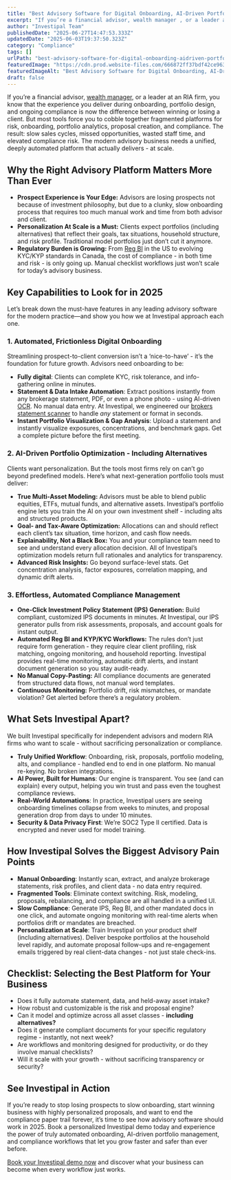 ```yaml
---
title: "Best Advisory Software for Digital Onboarding, AI-Driven Portfolio Optimization & Compliance Automation"
excerpt: "If you’re a financial advisor, wealth manager , or a leader at an RIA firm, you know that the experience you deliver during onboarding, portfolio design, and ongoing compliance is now the difference between winning or."
author: "Investipal Team"
publishedDate: "2025-06-27T14:47:53.333Z"
updatedDate: "2025-06-03T19:37:50.323Z"
category: "Compliance"
tags: []
urlPath: "best-advisory-software-for-digital-onboarding-aidriven-portfolio-optimization-compliance-automation"
featuredImage: "https://cdn.prod.website-files.com/666872ff37bdf42ce9637d77/683f4efa9c8b40373b89de4f_The%20Biggest%20Bottlenecks%20in%20Wealth%20Management%20Sales%E2%80%94and%20How%20Automation%20Solves%20Them%20(6).png"
featuredImageAlt: "Best Advisory Software for Digital Onboarding, AI-Driven Portfolio Optimization & Compliance Automation"
draft: false
---
```

<p>If you’re a financial advisor, <a href="/segments/wealth-managers">wealth manager</a>, or a leader at an RIA firm, you know that the experience you deliver during onboarding, portfolio design, and ongoing compliance is now the difference between winning or losing a client. But most tools force you to cobble together fragmented platforms for risk, onboarding, portfolio analytics, proposal creation, and compliance. The result: slow sales cycles, missed opportunities, wasted staff time, and elevated compliance risk. The modern advisory business needs a unified, deeply automated platform that actually delivers - at scale.</p>

<h2>Why the Right Advisory Platform Matters More Than Ever</h2>
<ul>
  <li><strong>Prospect Experience is Your Edge:</strong> Advisors are losing prospects not because of investment philosophy, but due to a clunky, slow onboarding process that requires too much manual work and time from both advisor and client.</li>
  <li><strong>Personalization At Scale is a Must:</strong> Clients expect portfolios (including alternatives) that reflect their goals, tax situations, household structure, and risk profile. Traditional model portfolios just don’t cut it anymore.</li>
  <li><strong>Regulatory Burden is Growing:</strong> From <a href="/features/regulation-best-interest-generator">Reg BI</a> in the US to evolving KYC/KYP standards in Canada, the cost of compliance - in both time and risk - is only going up. Manual checklist workflows just won’t scale for today’s advisory business.</li>
</ul>

<h2>Key Capabilities to Look for in 2025</h2>
<p>Let’s break down the must-have features in any leading advisory software for the modern practice—and show you how we at Investipal approach each one.</p>

<h3>1. Automated, Frictionless Digital Onboarding</h3>
<p>Streamlining prospect-to-client conversion isn’t a ‘nice-to-have’ - it’s the foundation for future growth. Advisors need onboarding to be:</p>
<ul>
  <li><strong>Fully digital</strong>: Clients can complete KYC, risk tolerance, and info-gathering online in minutes.</li>
  <li><strong>Statement & Data Intake Automation</strong>: Extract positions instantly from any brokerage statement, PDF, or even a phone photo - using AI-driven <a href="/features/automated-statement-scanner">OCR</a>. No manual data entry. At Investipal, we engineered our <a href="/book-a-demo">brokers statement scanner</a> to handle <em>any</em> statement or format in seconds.</li>
  <li><strong>Instant Portfolio Visualization & Gap Analysis</strong>: Upload a statement and instantly visualize exposures, concentrations, and benchmark gaps. Get a complete picture before the first meeting.</li>
</ul>

<h3>2. AI-Driven Portfolio Optimization - Including Alternatives</h3>
<p>Clients want personalization. But the tools most firms rely on can’t go beyond predefined models. Here’s what next-generation portfolio tools must deliver:</p>
<ul>
  <li><strong>True Multi-Asset Modeling:</strong> Advisors must be able to blend public equities, ETFs, mutual funds, and alternative assets. Investipal’s portfolio engine lets you train the AI on your own investment shelf - including alts and structured products.</li>
  <li><strong>Goal- and Tax-Aware Optimization:</strong> Allocations can and should reflect each client’s tax situation, time horizon, and cash flow needs.</li>
  <li><strong>Explainability, Not a Black Box:</strong> You and your compliance team need to see and understand every allocation decision. All of Investipal’s optimization models return full rationales and analytics for transparency.</li>
  <li><strong>Advanced Risk Insights:</strong> Go beyond surface-level stats. Get concentration analysis, factor exposures, correlation mapping, and dynamic drift alerts.</li>
</ul>

<h3>3. Effortless, Automated Compliance Management</h3>
<ul>
  <li><strong>One-Click Investment Policy Statement (IPS) Generation:</strong> Build compliant, customized IPS documents in minutes. At Investipal, our IPS generator pulls from risk assessments, proposals, and account goals for instant output.</li>
  <li><strong>Automated Reg BI and KYP/KYC Workflows:</strong> The rules don’t just require form generation - they require clear client profiling, risk matching, ongoing monitoring, and household reporting. Investipal provides real-time monitoring, automatic drift alerts, and instant document generation so you stay audit-ready.</li>
  <li><strong>No Manual Copy-Pasting:</strong> All compliance documents are generated from structured data flows, not manual word templates. </li>
  <li><strong>Continuous Monitoring:</strong> Portfolio drift, risk mismatches, or mandate violation? Get alerted before there’s a regulatory problem.</li>
</ul>

<h2>What Sets Investipal Apart?</h2>
<p>We built Investipal specifically for independent advisors and modern RIA firms who want to scale - without sacrificing personalization or compliance.</p>
<ul>
  <li><strong>Truly Unified Workflow</strong>: Onboarding, risk, proposals, portfolio modeling, alts, and compliance - handled end to end in one platform. No manual re-keying. No broken integrations.</li>
  <li><strong>AI Power, Built for Humans</strong>: Our engine is transparent. You see (and can explain) every output, helping you win trust and pass even the toughest compliance reviews.</li>
  <li><strong>Real-World Automations</strong>: In practice, Investipal users are seeing onboarding timelines collapse from weeks to minutes, and proposal generation drop from days to under 10 minutes.</li>
  <li><strong>Security & Data Privacy First</strong>: We’re SOC2 Type II certified. Data is encrypted and never used for model training. </li>
</ul>

<h2>How Investipal Solves the Biggest Advisory Pain Points</h2>
<ul>
  <li><strong>Manual Onboarding</strong>: Instantly scan, extract, and analyze brokerage statements, risk profiles, and client data - no data entry required.</li>
  <li><strong>Fragmented Tools</strong>: Eliminate context switching. Risk, modeling, proposals, rebalancing, and compliance are all handled in a unified UI.</li>
  <li><strong>Slow Compliance</strong>: Generate IPS, Reg BI, and other mandated docs in one click, and automate ongoing monitoring with real-time alerts when portfolios drift or mandates are breached.</li>
  <li><strong>Personalization at Scale</strong>: Train Investipal on your product shelf (including alternatives). Deliver bespoke portfolios at the household level rapidly, and automate proposal follow-ups and re-engagement emails triggered by real client-data changes - not just stale check-ins.</li>
</ul>

<h2>Checklist: Selecting the Best Platform for Your Business</h2>
<ul>
  <li>Does it fully automate statement, data, and held-away asset intake?</li>
  <li>How robust and customizable is the risk and proposal engine?</li>
  <li>Can it model and optimize across all asset classes - <strong>including alternatives?</strong></li>
  <li>Does it generate compliant documents for your specific regulatory regime - instantly, not next week?</li>
  <li>Are workflows and monitoring designed for productivity, or do they involve manual checklists?</li>
  <li>Will it scale with your growth - without sacrificing transparency or security?</li>
</ul>

<h2>See Investipal in Action</h2>
<p>If you’re ready to stop losing prospects to slow onboarding, start winning business with highly personalized proposals, and want to end the compliance paper trail forever, it’s time to see how advisory software should work in 2025. Book a personalized Investipal demo today and experience the power of truly automated onboarding, AI-driven portfolio management, and compliance workflows that let you grow faster and safer than ever before.</p>

<p><a href="/book-a-demo">Book your Investipal demo now</a> and discover what your business can become when every workflow just works.</p>